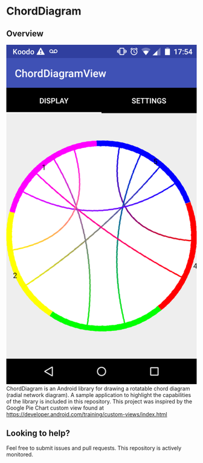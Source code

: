 # ChordDiagram
## Overview
![alt text](https://raw.githubusercontent.com/thomaslorincz/ChordDiagram/master/Sample%20Image.png)
ChordDiagram is an Android library for drawing a rotatable chord diagram (radial network diagram). A sample application to highlight the capabilities of the library is included in this repository.
This project was inspired by the Google Pie Chart custom view found at https://developer.android.com/training/custom-views/index.html
## Looking to help?
Feel free to submit issues and pull requests. This repository is actively monitored.
